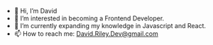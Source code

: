 - 👋 Hi, I’m David
- 👀 I’m interested in becoming a Frontend Developer.
- 🌱 I’m currently expanding my knowledge in Javascript and React.
- 📫 How to reach me: David.Riley.Dev@gmail.com

<!---
Drayved/Drayved is a ✨ special ✨ repository because its `README.md` (this file) appears on your GitHub profile.
You can click the Preview link to take a look at your changes.
--->
